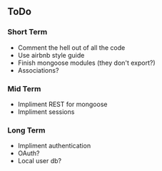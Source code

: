 ## ToDo

### Short Term
- Comment the hell out of all the code
 - Use airbnb style guide
- Finish mongoose modules (they don't export?)
 - Associations?

### Mid Term
- Impliment REST for mongoose
- Impliment sessions

### Long Term
- Impliment authentication
 - OAuth?
 - Local user db?
